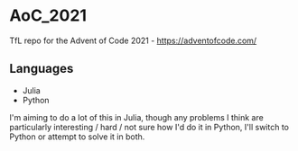 # AoC_2021
TfL repo for the Advent of Code 2021 - https://adventofcode.com/

## Languages
- Julia
- Python

I'm aiming to do a lot of this in Julia, though any problems I think are particularly interesting / hard / not sure how I'd do it in Python, I'll switch to Python or attempt to solve it in both.
